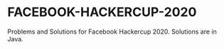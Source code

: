 # FACEBOOK-HACKERCUP-2020
Problems and Solutions for Facebook Hackercup 2020.
Solutions are in Java.
